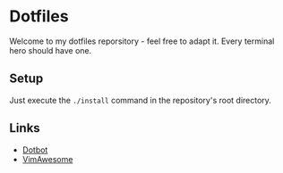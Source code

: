 # Dotfiles
Welcome to my dotfiles reporsitory - feel free to adapt it. Every terminal hero should have one.

## Setup
Just execute the `./install` command in the repository's root directory.

## Links
* [Dotbot](https://git.io/dotbot)
* [VimAwesome](http://vimawesome.com/)
